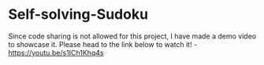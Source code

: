 # Self-solving-Sudoku

Since code sharing is not allowed for this project, I have made a demo video to showcase it.
Please head to the link below to watch it!
 -https://youtu.be/s1ICh1Khq4s 

